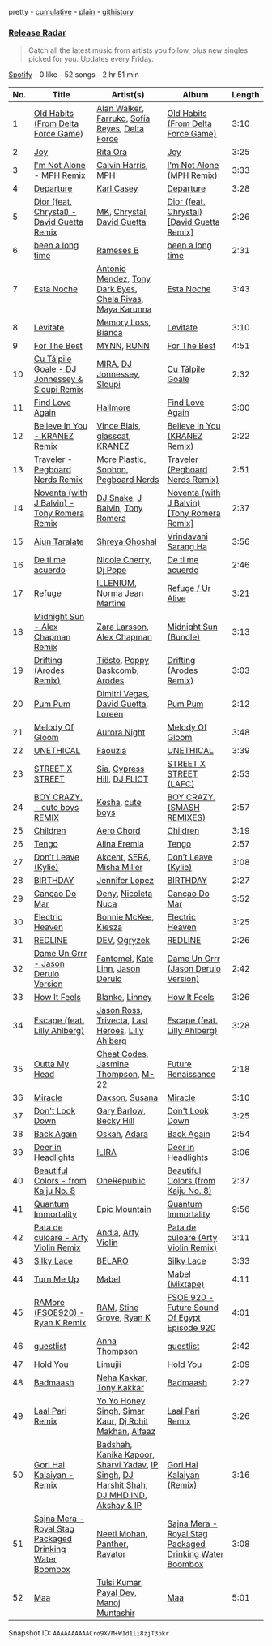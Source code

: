 pretty - [cumulative](/playlists/cumulative/37i9dQZEVXbvJfTkO3GeW5.md) - [plain](/playlists/plain/37i9dQZEVXbvJfTkO3GeW5) - [githistory](https://github.githistory.xyz/mdn522/spotify-playlist-archive/blob/main/playlists/plain/37i9dQZEVXbvJfTkO3GeW5)

### [Release Radar](https://open.spotify.com/playlist/37i9dQZEVXbvJfTkO3GeW5)

> Catch all the latest music from artists you follow, plus new singles picked for you\. Updates every Friday.

[Spotify](https://open.spotify.com/user/spotify) - 0 like - 52 songs - 2 hr 51 min

| No. | Title | Artist(s) | Album | Length |
|---|---|---|---|---|
| 1 | [Old Habits \(From Delta Force Game\)](https://open.spotify.com/track/5tKCXGkAsVCQW2Wce51Gs3) | [Alan Walker](https://open.spotify.com/artist/7vk5e3vY1uw9plTHJAMwjN), [Farruko](https://open.spotify.com/artist/329e4yvIujISKGKz1BZZbO), [Sofía Reyes](https://open.spotify.com/artist/0haZhu4fFKt0Ag94kZDiz2), [Delta Force](https://open.spotify.com/artist/7LMRd2GY8us9EXHeY4Mi9G) | [Old Habits \(From Delta Force Game\)](https://open.spotify.com/album/6JC5LFS1ZhuNjN31EMfWWX) | 3:10 |
| 2 | [Joy](https://open.spotify.com/track/51zebAwN6zTBOw0ue2XLIP) | [Rita Ora](https://open.spotify.com/artist/5CCwRZC6euC8Odo6y9X8jr) | [Joy](https://open.spotify.com/album/5zWuDfviPKmQ8SdoMlgGat) | 3:25 |
| 3 | [I'm Not Alone \- MPH Remix](https://open.spotify.com/track/1z6pTKnrEpokcfwked9cNx) | [Calvin Harris](https://open.spotify.com/artist/7CajNmpbOovFoOoasH2HaY), [MPH](https://open.spotify.com/artist/62SCu33InHVq97VaWw3eof) | [I'm Not Alone \(MPH Remix\)](https://open.spotify.com/album/17Ig8wh18XZqSjxfzyXCW5) | 3:33 |
| 4 | [Departure](https://open.spotify.com/track/0fSrSwByWnzY9gOjc4ZD3o) | [Karl Casey](https://open.spotify.com/artist/4oGlqi5TaK8r8K50fQhUbe) | [Departure](https://open.spotify.com/album/0U89hlmr76QWhgGBfdnL5d) | 3:28 |
| 5 | [Dior \(feat\. Chrystal\) \- David Guetta Remix](https://open.spotify.com/track/5CboUpvvZdZRApvEVJppB3) | [MK](https://open.spotify.com/artist/1yqxFtPHKcGcv6SXZNdyT9), [Chrystal](https://open.spotify.com/artist/5bQ3wFgekuIMIcWJuxkqLK), [David Guetta](https://open.spotify.com/artist/1Cs0zKBU1kc0i8ypK3B9ai) | [Dior \(feat\. Chrystal\) \[David Guetta Remix\]](https://open.spotify.com/album/6UbRsSRjyIaCNvzJGmEQGO) | 2:26 |
| 6 | [been a long time](https://open.spotify.com/track/5QfcAj0tXT76fPgay8dmBP) | [Rameses B](https://open.spotify.com/artist/06EfEcjc0vdvI6VNL0soIO) | [been a long time](https://open.spotify.com/album/2eK6M4lR0VeeIJrmmtVBZx) | 2:31 |
| 7 | [Esta Noche](https://open.spotify.com/track/4CAaMPII1SQ9l1Ey4sBDjR) | [Antonio Mendez](https://open.spotify.com/artist/5EpTUFXQWNDbBsNxsOLnTJ), [Tony Dark Eyes](https://open.spotify.com/artist/3aJBHJUwHkjkGQ4zkG93HP), [Chela Rivas](https://open.spotify.com/artist/1NUXnGPzPYyTiaEegkod3n), [Maya Karunna](https://open.spotify.com/artist/3u6Bb6bZJcbtjB4VzuXj2u) | [Esta Noche](https://open.spotify.com/album/4IyfExlmVh1aAVvbZbPZGM) | 3:43 |
| 8 | [Levitate](https://open.spotify.com/track/1gXsuEndqOqApPGOqXCTOV) | [Memory Loss](https://open.spotify.com/artist/7vtgsxOrAmBF7y1JxyKUm3), [Bianca](https://open.spotify.com/artist/43BmOTbp0fKzSvC4YxykMl) | [Levitate](https://open.spotify.com/album/5Gsiiv23FbgcMMqJNiDrPS) | 3:10 |
| 9 | [For The Best](https://open.spotify.com/track/2htlkJfp9X1yOtCAKOzACP) | [MYNN](https://open.spotify.com/artist/0yGZ8bfrQm12GUedvtbftI), [RUNN](https://open.spotify.com/artist/3l0H4QNiYYNdIsnZ4JgJAg) | [For The Best](https://open.spotify.com/album/1EhLnn2PVcYJ4KQmE4qaLN) | 4:51 |
| 10 | [Cu Tălpile Goale \- DJ Jonnessey & Sloupi Remix](https://open.spotify.com/track/1jZi1agCrsDtiBhkC3eJFr) | [MIRA](https://open.spotify.com/artist/2nMFC7hWK0haX8ilvRpb59), [DJ Jonnessey](https://open.spotify.com/artist/1FFnh89ojKlsOfPnVZNtaF), [Sloupi](https://open.spotify.com/artist/0b9GbIoqaHNXwDtUtOFSjI) | [Cu Tălpile Goale](https://open.spotify.com/album/2Qcos2tXYYKx1rbprJ15hf) | 2:32 |
| 11 | [Find Love Again](https://open.spotify.com/track/5q8oD3JonSIOSAVWKtkBfP) | [Hallmore](https://open.spotify.com/artist/5xNJEEXcQg0ohvWvnyYZXf) | [Find Love Again](https://open.spotify.com/album/3pqhhPYcGU4FpWJ2Dl1D05) | 3:00 |
| 12 | [Believe In You \- KRANEZ Remix](https://open.spotify.com/track/5ny2OwmvbcFRk9uz5hFYfR) | [Vince Blais](https://open.spotify.com/artist/10gKXDvHvRN9O9VjYbR1zu), [glasscat](https://open.spotify.com/artist/1iZIgKdk4aQdTSupTIcRSQ), [KRANEZ](https://open.spotify.com/artist/66VfE1tRObLweW0u0vDMJo) | [Believe In You \(KRANEZ Remix\)](https://open.spotify.com/album/6Ht0bTkFjimf3IRHnFmY3x) | 2:22 |
| 13 | [Traveler \- Pegboard Nerds Remix](https://open.spotify.com/track/5pCCHVQzOKxn10NLzqCqZ6) | [More Plastic](https://open.spotify.com/artist/2pTv3pLM9Cw3tblbBHOAzN), [Sophon](https://open.spotify.com/artist/7AmI3Zl33iDdhRMvq0MiAV), [Pegboard Nerds](https://open.spotify.com/artist/0lLY20XpZ9yDobkbHI7u1y) | [Traveler \(Pegboard Nerds Remix\)](https://open.spotify.com/album/6xaWcDTQrvNITR8ZP6GBVa) | 2:51 |
| 14 | [Noventa \(with J Balvin\) \- Tony Romera Remix](https://open.spotify.com/track/3RLVNDwFp3dVcdMnmhM8Kh) | [DJ Snake](https://open.spotify.com/artist/540vIaP2JwjQb9dm3aArA4), [J Balvin](https://open.spotify.com/artist/1vyhD5VmyZ7KMfW5gqLgo5), [Tony Romera](https://open.spotify.com/artist/7GQsOji7pfixzkLt63awo5) | [Noventa \(with J Balvin\) \[Tony Romera Remix\]](https://open.spotify.com/album/47H6oGgrbPUsUviwtTYeo5) | 2:37 |
| 15 | [Ajun Taralate](https://open.spotify.com/track/0nCWaalm4MiI526AtyWM2A) | [Shreya Ghoshal](https://open.spotify.com/artist/0oOet2f43PA68X5RxKobEy) | [Vrindavani Sarang Ha](https://open.spotify.com/album/7n82VA953B4ByUHTLSBkb8) | 3:56 |
| 16 | [De ti me acuerdo](https://open.spotify.com/track/1oiIkU5RqEP44HcsYEp6nw) | [Nicole Cherry](https://open.spotify.com/artist/6rgOaYJps51uMmUyzm5fi7), [Dj Pope](https://open.spotify.com/artist/6v6C3dH5H2SYdvFyhxYLwp) | [De ti me acuerdo](https://open.spotify.com/album/0iP1S2FeHcX9Gqt7umCH6n) | 2:46 |
| 17 | [Refuge](https://open.spotify.com/track/1PCkDEDApsRDfUIIp7uEp3) | [ILLENIUM](https://open.spotify.com/artist/45eNHdiiabvmbp4erw26rg), [Norma Jean Martine](https://open.spotify.com/artist/2fsk4VlJdNF6G8cCMDrrzB) | [Refuge / Ur Alive](https://open.spotify.com/album/3Hymehl5lIAtEiLctZu9xJ) | 3:21 |
| 18 | [Midnight Sun \- Alex Chapman Remix](https://open.spotify.com/track/1LFBygPkUZyFE0U7hJDWOb) | [Zara Larsson](https://open.spotify.com/artist/1Xylc3o4UrD53lo9CvFvVg), [Alex Chapman](https://open.spotify.com/artist/3c8wfedCs5BJGHcFyusyeh) | [Midnight Sun \(Bundle\)](https://open.spotify.com/album/601jO1tp8mHigKBy04WjqR) | 3:13 |
| 19 | [Drifting \(Arodes Remix\)](https://open.spotify.com/track/6Oy2VKOZ2sduYfNu7Eje3f) | [Tiësto](https://open.spotify.com/artist/2o5jDhtHVPhrJdv3cEQ99Z), [Poppy Baskcomb](https://open.spotify.com/artist/4STmXOXUF3UieHU46NWLVt), [Arodes](https://open.spotify.com/artist/4p2f8wUtltMAFuIJB4NR47) | [Drifting \(Arodes Remix\)](https://open.spotify.com/album/5bbRJwFsL9GVfBW4PHFIlt) | 3:03 |
| 20 | [Pum Pum](https://open.spotify.com/track/0l8c2GCnuNc0mDWYd8J2aX) | [Dimitri Vegas](https://open.spotify.com/artist/2HkAI0YrEcgoR8QdaURqhO), [David Guetta](https://open.spotify.com/artist/1Cs0zKBU1kc0i8ypK3B9ai), [Loreen](https://open.spotify.com/artist/49aaHxvAJ0tCh0F15OnwIl) | [Pum Pum](https://open.spotify.com/album/46Br00VcUWM7IRuxE3UjcB) | 2:12 |
| 21 | [Melody Of Gloom](https://open.spotify.com/track/1qm28Tn0cpUVosgTcnwMHp) | [Aurora Night](https://open.spotify.com/artist/58PDMEzS2t3Ud9cI5epA12) | [Melody Of Gloom](https://open.spotify.com/album/4QzivCuvXgzcMIS4dfLBXh) | 3:48 |
| 22 | [UNETHICAL](https://open.spotify.com/track/6QKpHmO41jkd9pTp0FfmHs) | [Faouzia](https://open.spotify.com/artist/5NhgsV7qPWHZqYEMKzbYvo) | [UNETHICAL](https://open.spotify.com/album/7JGdeYz3PWV1n79hAUxhTc) | 3:39 |
| 23 | [STREET X STREET](https://open.spotify.com/track/0TTeiR2MFoLQvcI8kdGx65) | [Sia](https://open.spotify.com/artist/5WUlDfRSoLAfcVSX1WnrxN), [Cypress Hill](https://open.spotify.com/artist/4P0dddbxPil35MNN9G2MEX), [DJ FLICT](https://open.spotify.com/artist/5kGccnf4y59UqCEMOPzAXX) | [STREET X STREET \(LAFC\)](https://open.spotify.com/album/0JRb0dJsfPJtDJ5MIIpGZF) | 2:53 |
| 24 | [BOY CRAZY\. \- cute boys REMIX](https://open.spotify.com/track/57ANChpQzi5NZHWKWByUNu) | [Kesha](https://open.spotify.com/artist/6LqNN22kT3074XbTVUrhzX), [cute boys](https://open.spotify.com/artist/0uVe7osHKyN6PpaHwjWf43) | [BOY CRAZY\. \(SMASH REMIXES\)](https://open.spotify.com/album/0YdxI1nWj9oy7jDK8R9TPC) | 2:57 |
| 25 | [Children](https://open.spotify.com/track/510tX0me6H3b4cY6kAJqKR) | [Aero Chord](https://open.spotify.com/artist/6lO3fSdhsdpeOcrbqAJsRU) | [Children](https://open.spotify.com/album/4rN8NvGWrP7soRAoYjz2e4) | 3:19 |
| 26 | [Tengo](https://open.spotify.com/track/6vMNao4AT6D51DPE9EDfik) | [Alina Eremia](https://open.spotify.com/artist/6cpj6MeLF0pLx34Un9Bpj3) | [Tengo](https://open.spotify.com/album/2bjNxDZCgkwqteFLhimblV) | 2:57 |
| 27 | [Don’t Leave \(Kylie\)](https://open.spotify.com/track/3rZYXD5bAaKOpJvOyEqSJr) | [Akcent](https://open.spotify.com/artist/57Pw3FSi1qi2fOY4wKOKjK), [SERA](https://open.spotify.com/artist/3Anj5rCWtYTgRvV7pdq6GE), [Misha Miller](https://open.spotify.com/artist/3RyCLaPoUBr14rFufZ7Gnp) | [Don’t Leave \(Kylie\)](https://open.spotify.com/album/5pDOrPKuOlkwVwiYWaENFy) | 3:08 |
| 28 | [BIRTHDAY](https://open.spotify.com/track/4GfscdpaWdBjSovc3UNoas) | [Jennifer Lopez](https://open.spotify.com/artist/2DlGxzQSjYe5N6G9nkYghR) | [BIRTHDAY](https://open.spotify.com/album/2YxzQz0dgcUu6RmR2zc9jD) | 2:27 |
| 29 | [Cançao Do Mar](https://open.spotify.com/track/7DPbg4UKfcapgLEHplXbVQ) | [Deny](https://open.spotify.com/artist/6JgR62Hn12bNkaMXWAFNKP), [Nicoleta Nuca](https://open.spotify.com/artist/7BRYcgYwaw9fhVKX4VUiUA) | [Cançao Do Mar](https://open.spotify.com/album/6NSWtyD8d7dATYArcWnJRV) | 3:52 |
| 30 | [Electric Heaven](https://open.spotify.com/track/2QGtkSwhGoBVZ7Gu9kCoXD) | [Bonnie McKee](https://open.spotify.com/artist/7dtJROxWQe3fxxF5t7o67N), [Kiesza](https://open.spotify.com/artist/4zxvC7CRGvggq9EWXOpwAo) | [Electric Heaven](https://open.spotify.com/album/7kj0ogoANmNMHRUqhDzw2v) | 3:25 |
| 31 | [REDLINE](https://open.spotify.com/track/52IXXtvRbbRGL8NrP9xF3V) | [DEV](https://open.spotify.com/artist/7Ip2u3e5Nv6fFb5xyIHxEE), [Ogryzek](https://open.spotify.com/artist/1Sdc6ySbIvzO0X9vbyHzWm) | [REDLINE](https://open.spotify.com/album/0LvlcLYim5jjXWQW6pSU0k) | 2:26 |
| 32 | [Dame Un Grrr \- Jason Derulo Version](https://open.spotify.com/track/6UXPN9iOtrRPcXSUCRtlZt) | [Fantomel](https://open.spotify.com/artist/5KSiZki8gCESiSq0z35Ald), [Kate Linn](https://open.spotify.com/artist/2b01rwtcqW5LyfVBMzIFQ4), [Jason Derulo](https://open.spotify.com/artist/07YZf4WDAMNwqr4jfgOZ8y) | [Dame Un Grrr \(Jason Derulo Version\)](https://open.spotify.com/album/0rp7R6plxGFu7SJ550T35t) | 2:42 |
| 33 | [How It Feels](https://open.spotify.com/track/6wrfjapgdCBiKvLDuqJKTW) | [Blanke](https://open.spotify.com/artist/59Yq0xrABEihHANsfo9QMT), [Linney](https://open.spotify.com/artist/0vomb9Zaob10lPzxBcIiNb) | [How It Feels](https://open.spotify.com/album/1lFkp4cM4tWA7s66CbCyua) | 3:26 |
| 34 | [Escape \(feat\. Lilly Ahlberg\)](https://open.spotify.com/track/1oDlQ0JGgXfXTWWrtmdOku) | [Jason Ross](https://open.spotify.com/artist/6CCTvLyIHqUhY6VQizt150), [Trivecta](https://open.spotify.com/artist/4AT7XlLBevgZIiKvZQ83ye), [Last Heroes](https://open.spotify.com/artist/3HHfEn7yPOy3IiHS6CHG97), [Lilly Ahlberg](https://open.spotify.com/artist/2s8bgT1CE6KOA0a2omeCDk) | [Escape \(feat\. Lilly Ahlberg\)](https://open.spotify.com/album/7v7d7AEWvKt5RMXg94MknR) | 3:28 |
| 35 | [Outta My Head](https://open.spotify.com/track/2iZwXPhlmYewx8zeCcJPvW) | [Cheat Codes](https://open.spotify.com/artist/7DMveApC7UnC2NPfPvlHSU), [Jasmine Thompson](https://open.spotify.com/artist/2TL8gYTNgD6nXkyuUdDrMg), [M\-22](https://open.spotify.com/artist/4WFtYn5RyU8VGPpPyW9Pxw) | [Future Renaissance](https://open.spotify.com/album/14WJvgC04sHE4m7HIXZ8Ri) | 2:18 |
| 36 | [Miracle](https://open.spotify.com/track/2AASTWp5s510bkkE61AuMq) | [Daxson](https://open.spotify.com/artist/4WwMR8h0vztJLNgiL5ZFqW), [Susana](https://open.spotify.com/artist/5T8x61HRsjZo0CwH1rs6Kf) | [Miracle](https://open.spotify.com/album/2WYT69LnP1kVcgXeo84EQ8) | 3:10 |
| 37 | [Don't Look Down](https://open.spotify.com/track/060VALM3GBwYuLva2Kg4r9) | [Gary Barlow](https://open.spotify.com/artist/3ZcbVcd3fsf9qKK02UVzGB), [Becky Hill](https://open.spotify.com/artist/4EPJlUEBy49EX1wuFOvtjK) | [Don't Look Down](https://open.spotify.com/album/09vETzLYeQ2RxuOOWYpkeY) | 3:25 |
| 38 | [Back Again](https://open.spotify.com/track/2wyrtPrEXPDQ32JM8KTHug) | [Oskah](https://open.spotify.com/artist/5z6X6OuE2HnFQY18w3ephk), [Adara](https://open.spotify.com/artist/3ZejoaXlP3oqmmTseylLDY) | [Back Again](https://open.spotify.com/album/3Xz03eyonOC13nqna9cXiL) | 2:54 |
| 39 | [Deer in Headlights](https://open.spotify.com/track/5zvNes71zsgXoEciXrwM2o) | [ILIRA](https://open.spotify.com/artist/6mzs66iVW15C5iLt0JLt41) | [Deer in Headlights](https://open.spotify.com/album/16NWmB4YJjO4hsTO0Xy1gN) | 3:06 |
| 40 | [Beautiful Colors \- from Kaiju No\. 8](https://open.spotify.com/track/0baR1QmlC8CruupaxA1IYA) | [OneRepublic](https://open.spotify.com/artist/5Pwc4xIPtQLFEnJriah9YJ) | [Beautiful Colors \(from Kaiju No\. 8\)](https://open.spotify.com/album/2jljUUaSxmuX3aoDQNak4e) | 2:37 |
| 41 | [Quantum Immortality](https://open.spotify.com/track/61psL5kDUwZh111vNlxgmw) | [Epic Mountain](https://open.spotify.com/artist/7meq0SFt3BxWzjbt5EVBbT) | [Quantum Immortality](https://open.spotify.com/album/3xAxZccwlh2oxSPJvOX7si) | 9:56 |
| 42 | [Pata de culoare \- Arty Violin Remix](https://open.spotify.com/track/05UMEtB1a4tBIidpSXDih6) | [Andia](https://open.spotify.com/artist/6Jwwt3X2qSFanYwEHcvBkn), [Arty Violin](https://open.spotify.com/artist/5CdrfkacqPdiBATnTJdLYv) | [Pata de culoare \(Arty Violin Remix\)](https://open.spotify.com/album/6qY9Xx6STB4XlXHEJYMdsd) | 3:11 |
| 43 | [Silky Lace](https://open.spotify.com/track/1Or5PSrHp29OJCXGY6jQCy) | [BELARO](https://open.spotify.com/artist/3XUsaUWtL1t1L2aAq2rwOd) | [Silky Lace](https://open.spotify.com/album/3o4PLsfxMCab7UgWlNvrZd) | 3:33 |
| 44 | [Turn Me Up](https://open.spotify.com/track/60dQCCVc90CeM82Iajs4lR) | [Mabel](https://open.spotify.com/artist/1MIVXf74SZHmTIp4V4paH4) | [Mabel \(Mixtape\)](https://open.spotify.com/album/3a1kn6l83mijd3b0akLE68) | 4:11 |
| 45 | [RAMore \(FSOE920\) \- Ryan K Remix](https://open.spotify.com/track/1Hp1sJ11KlilNq9uDu01R0) | [RAM](https://open.spotify.com/artist/4f0a5IgkYFHFts5Z9N9SDX), [Stine Grove](https://open.spotify.com/artist/51GkQKgac6wqdicVA2DvPu), [Ryan K](https://open.spotify.com/artist/21A9FwdwDcwfINLJPCtLQ5) | [FSOE 920 \- Future Sound Of Egypt Episode 920](https://open.spotify.com/album/3KHSiqtjLyuVRyWJoUMgeN) | 4:01 |
| 46 | [guestlist](https://open.spotify.com/track/3gKE21A9J7dwQBjC5VVLhR) | [Anna Thompson](https://open.spotify.com/artist/27CLGjeqClcaoBcr46Y0XC) | [guestlist](https://open.spotify.com/album/2JzYqQElPlUM1Ra4cSOqb9) | 2:42 |
| 47 | [Hold You](https://open.spotify.com/track/1g26xw8pUNAI02k5n1Yrfl) | [Limujii](https://open.spotify.com/artist/5wwtmRZaH7K74BXtobQ7tq) | [Hold You](https://open.spotify.com/album/4uih6Y53MEm81HViXrpInA) | 2:09 |
| 48 | [Badmaash](https://open.spotify.com/track/18TBMMOs1NICUt1sQfCeuQ) | [Neha Kakkar](https://open.spotify.com/artist/5f4QpKfy7ptCHwTqspnSJI), [Tony Kakkar](https://open.spotify.com/artist/0NZtn1Kyq08alpHCTRf3dv) | [Badmaash](https://open.spotify.com/album/6lSoSyUIaSGvqoAu69xY4f) | 2:27 |
| 49 | [Laal Pari Remix](https://open.spotify.com/track/6SFbm5N6yUPlJRaTp2Q5Q9) | [Yo Yo Honey Singh](https://open.spotify.com/artist/7uIbLdzzSEqnX0Pkrb56cR), [Simar Kaur](https://open.spotify.com/artist/5yI5MjFLwQwfP24OxchqN1), [Dj Rohit Makhan](https://open.spotify.com/artist/64iJ5lMqvZPyjI1YSvHtGj), [Alfaaz](https://open.spotify.com/artist/1xHIVVHhwnuYe0uCAip33C) | [Laal Pari Remix](https://open.spotify.com/album/3gGEbDpVBzNSDhJIajGwia) | 3:26 |
| 50 | [Gori Hai Kalaiyan \- Remix](https://open.spotify.com/track/0jznOJ3XAJ7bvluR2Fr957) | [Badshah](https://open.spotify.com/artist/0y59o4v8uw5crbN9M3JiL1), [Kanika Kapoor](https://open.spotify.com/artist/6qcIg4IPLulyc03mWR87N8), [Sharvi Yadav](https://open.spotify.com/artist/30DC0uyycct5LGcqhzE6a3), [IP Singh](https://open.spotify.com/artist/7pauOFC9bRqioSX30AvNkG), [DJ Harshit Shah](https://open.spotify.com/artist/2tj8mpAYuA0p3XjIUhviMG), [DJ MHD IND](https://open.spotify.com/artist/2YpNsPpoWV4shQrSGbJtrd), [Akshay & IP](https://open.spotify.com/artist/2jiSIlVrIaBnJA2x4jqqvf) | [Gori Hai Kalaiyan \(Remix\)](https://open.spotify.com/album/48s1slIDQ3a6zUrKWDmBsL) | 3:16 |
| 51 | [Sajna Mera \- Royal Stag Packaged Drinking Water Boombox](https://open.spotify.com/track/4ukjoPUoqNf0HLdHpIEIks) | [Neeti Mohan](https://open.spotify.com/artist/3ZxZ03fj3tXBZHZWzvaLSM), [Panther](https://open.spotify.com/artist/1HnV8VaGdip3y1SpJPgft0), [Ravator](https://open.spotify.com/artist/1cZXy31snJUWXKwhWRyDgs) | [Sajna Mera \- Royal Stag Packaged Drinking Water Boombox](https://open.spotify.com/album/0fiBKAcxtBUPTjz8yOGQue) | 3:08 |
| 52 | [Maa](https://open.spotify.com/track/38DgFpRlelrCWj1eCD4B5J) | [Tulsi Kumar](https://open.spotify.com/artist/0T1CMVkqffHlqEk4BcAph1), [Payal Dev](https://open.spotify.com/artist/6FtZhorjCMfkaVJ7kKdmq7), [Manoj Muntashir](https://open.spotify.com/artist/4cAERazLlAzVGA10ORWaUP) | [Maa](https://open.spotify.com/album/3VayHdrcAAx3BHA9s5fGmP) | 5:01 |

Snapshot ID: `AAAAAAAAAACro9X/M+W1d1li8zjT3pkr`
